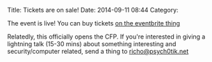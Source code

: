 Title: Tickets are on sale!
Date: 2014-09-11 08:44
Category:

The event is live! You can buy tickets [on the eventbrite thing][eventbrite]

Relatedly, this officially opens the CFP. If you're interested in giving a
lightning talk (15-30 mins) about something interesting and security/computer
related, send a thing to richo@psych0tik.net

[eventbrite]: https://www.eventbrite.com.au/e/wrongislandcon-tickets-12440177907

